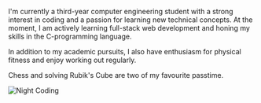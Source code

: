 I'm currently a third-year computer engineering student with a strong interest in coding and a passion for learning new technical concepts. 
At the moment, I am actively learning full-stack web development and honing my skills in the C-programming language.

In addition to my academic pursuits, I also have enthusiasm for physical fitness and enjoy working out regularly.

Chess and solving Rubik's Cube are two of my favourite passtime.

<img alt="Night Coding" src="https://media.tenor.com/2vzoVDQbE5IAAAAC/good-chess.gif"/> 


